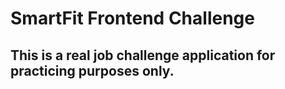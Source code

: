 # SmartFit Frontend Challenge
<h2> This is a real job challenge application for practicing purposes only. </h2>